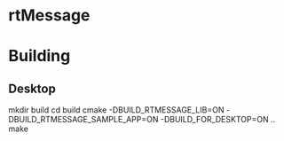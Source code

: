 # rtMessage

# Building

## Desktop
mkdir build
cd build
cmake -DBUILD_RTMESSAGE_LIB=ON -DBUILD_RTMESSAGE_SAMPLE_APP=ON -DBUILD_FOR_DESKTOP=ON ..
make
